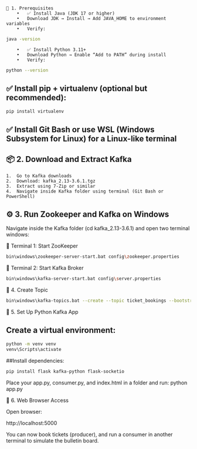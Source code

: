 ```Console

🧰 1. Prerequisites
	•	✅ Install Java (JDK 17 or higher)
	•	Download JDK → Install → Add JAVA_HOME to environment variables
	•	Verify:
```

```bash
java -version
```

```Console
	•	✅ Install Python 3.11+
	•	Download Python → Enable “Add to PATH” during install
	•	Verify:
```

```bash
python --version
```


## ✅ Install pip + virtualenv (optional but recommended):
```bash
pip install virtualenv
```

## ✅ Install Git Bash or use WSL (Windows Subsystem for Linux) for a Linux-like terminal


## 📦 2. Download and Extract Kafka
	1.	Go to Kafka downloads
	2.	Download: kafka_2.13-3.6.1.tgz
	3.	Extract using 7-Zip or similar
	4.	Navigate inside Kafka folder using terminal (Git Bash or PowerShell)


## ⚙️ 3. Run Zookeeper and Kafka on Windows

Navigate inside the Kafka folder (cd kafka_2.13-3.6.1) and open two terminal windows:

🐘 Terminal 1: Start ZooKeeper

```bash
bin\windows\zookeeper-server-start.bat config\zookeeper.properties
```

🔁 Terminal 2: Start Kafka Broker
```bash
bin\windows\kafka-server-start.bat config\server.properties
```

📨 4. Create Topic
```bash
bin\windows\kafka-topics.bat --create --topic ticket_bookings --bootstrap-server localhost:9092 --partitions 2 --replication-factor 1
```

🐍 5. Set Up Python Kafka App

## Create a virtual environment:
```bash
python -m venv venv
venv\Scripts\activate
```

##Install dependencies:
```bash
pip install flask kafka-python flask-socketio
```

Place your app.py, consumer.py, and index.html in a folder and run:
python app.py

🔁 6. Web Browser Access

Open browser:

http://localhost:5000

You can now book tickets (producer), and run a consumer in another terminal to simulate the bulletin board.

